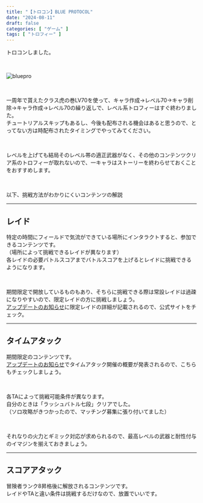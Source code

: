 ```yaml
---
title: "【トロコン】BLUE PROTOCOL"
date: "2024-08-11"
draft: false
categories: [ "ゲーム" ]
tags: [ "トロフィー" ] 
---
```


トロコンしました。  

<br />

![bluepro](/images/bluepro_trocon.jpg)

<br />

一周年で貰えたクラス虎の巻LV70を使って、キャラ作成->レベル70->キャラ削除->キャラ作成->レベル70の繰り返しで、レベル系トロフィーはすぐ終わりました。  
チュートリアルスキップもあるし、今後も配布される機会はあると思うので、とってない方は時配布されたタイミングでやってみてください。

<br />

レベルを上げても結局そのレベル帯の適正武器がなく、その他のコンテンツクリア系のトロフィーが取れないので、一キャラはストーリーを終わらせておくことをおすすめします。

<br />

以下、挑戦方法がわかりにくいコンテンツの解説

---
## レイド
特定の時間にフィールドで気流ができている場所にインタラクトすると、参加できるコンテンツです。  
（場所によって挑戦できるレイドが異なります）  
各レイドの必要バトルスコアまでバトルスコアを上げるとレイドに挑戦できるようになります。

<br />

期間限定で開放しているものもあり、そちらに挑戦できる際は常設レイドは過疎になりやすいので、限定レイドの方に挑戦しましょう。  
[アップデートのお知らせ](https://blue-protocol.com/news/?category=update)に限定レイドの詳細が記載されるので、公式サイトをチェック。

---
## タイムアタック
期間限定のコンテンツです。  
[アップデートのお知らせ](https://blue-protocol.com/news/?category=update)でタイムアタック開催の概要が発表されるので、こちらもチェックしましょう。

<br />

各TAによって挑戦可能条件が異なります。  
自分のときは「ラッシュバトル七段」クリアでした。  
（ソロ攻略がきつかったので、マッチング募集に張り付いてました）

<br />

それなりの火力とギミック対応が求められるので、最高レベルの武器と耐性付与のイマジンを揃えておきましょう。

---
## スコアアタック
冒険者ランク8昇格後に解放されるコンテンツです。  
レイドやTAと違い条件は挑戦するだけなので、放置でいいです。